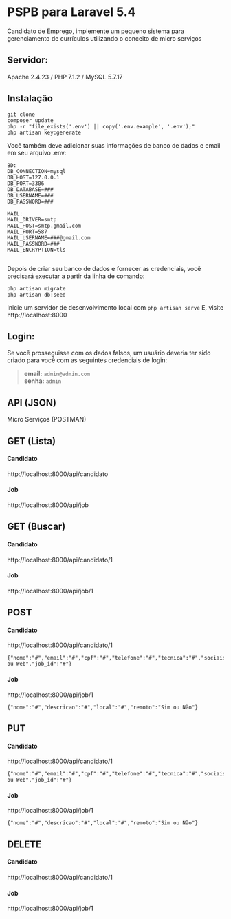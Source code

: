 # PSPB para Laravel 5.4
Candidato de Emprego, implemente um pequeno sistema para gerenciamento de currículos utilizando o conceito de micro serviços

## Servidor:
Apache 2.4.23 / PHP 7.1.2 / MySQL 5.7.17

## Instalação

~~~~
git clone
composer update
php -r "file_exists('.env') || copy('.env.example', '.env');"
php artisan key:generate

~~~~

Você também deve adicionar suas informações de banco de dados e email em seu arquivo .env:
~~~~ 
BD: 
DB_CONNECTION=mysql
DB_HOST=127.0.0.1
DB_PORT=3306
DB_DATABASE=###
DB_USERNAME=###
DB_PASSWORD=###

MAIL:
MAIL_DRIVER=smtp
MAIL_HOST=smtp.gmail.com
MAIL_PORT=587
MAIL_USERNAME=###@gmail.com
MAIL_PASSWORD=###
MAIL_ENCRYPTION=tls
        
~~~~ 
Depois de criar seu banco de dados e fornecer as credenciais, você precisará executar a partir da linha de comando:
~~~~
php artisan migrate
php artisan db:seed
~~~~
Inicie um servidor de desenvolvimento local com `php artisan serve` E, visite http://localhost:8000

## Login:

Se você prosseguisse com os dados falsos, um usuário deveria ter sido criado para você com as seguintes credenciais de login:

>**email:** `admin@admin.com`   
>**senha:** `admin`

## API (JSON)
Micro Serviços (POSTMAN)

## GET (Lista)

#### Candidato
http://localhost:8000/api/candidato
#### Job
http://localhost:8000/api/job

## GET (Buscar)

#### Candidato
http://localhost:8000/api/candidato/1
#### Job
http://localhost:8000/api/job/1

## POST
#### Candidato
http://localhost:8000/api/candidato/1
~~~~
{"nome":"#","email":"#","cpf":"#","telefone":"#","tecnica":"#","sociais":"#","experiencia":"#","arquivo":"Local ou Web","job_id":"#"}
~~~~
#### Job
http://localhost:8000/api/job/1
~~~~
{"nome":"#","descricao":"#","local":"#","remoto":"Sim ou Não"} 
~~~~

## PUT

#### Candidato
http://localhost:8000/api/candidato/1
~~~~
{"nome":"#","email":"#","cpf":"#","telefone":"#","tecnica":"#","sociais":"#","experiencia":"#","arquivo":"Local ou Web","job_id":"#"}
~~~~
#### Job
http://localhost:8000/api/job/1
~~~~
{"nome":"#","descricao":"#","local":"#","remoto":"Sim ou Não"}
~~~~

## DELETE

#### Candidato
http://localhost:8000/api/candidato/1
#### Job
http://localhost:8000/api/job/1
